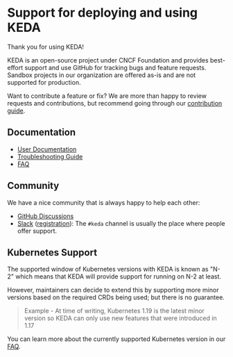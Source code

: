 # Support for deploying and using KEDA

Thank you for using KEDA!

KEDA is an open-source project under CNCF Foundation and provides best-effort support and use GitHub for tracking bugs and feature requests. Sandbox projects in our organization are offered as-is and are not supported for production.

Want to contribute a feature or fix? We are more than happy to review requests and contributions, but recommend going through our [contribution guide](./CONTRIBUTING.md).

## Documentation

* [User Documentation](https://keda.sh/)
* [Troubleshooting Guide](https://keda.sh/docs/2.0/troubleshooting/)
* [FAQ](https://keda.sh/docs/latest/faq/)

## Community

We have a nice community that is always happy to help each other:

* [GitHub Discussions](https://github.com/kedacore/keda/discussions/new)
* [Slack](https://kubernetes.slack.com) ([registration](http://slack.k8s.io)):
The `#keda` channel is usually the place where people offer support.

## Kubernetes Support

The supported window of Kubernetes versions with KEDA is known as "N-2" which means that KEDA will provide support for running on N-2 at least.

However, maintainers can decide to extend this by supporting more minor versions based on the required CRDs being used; but there is no guarantee.

> Example - At time of writing, Kubernetes 1.19 is the latest minor version so KEDA can only use new features that were introduced in 1.17

You can learn more about the currently supported Kubernetes version in our [FAQ](https://keda.sh/docs/latest/faq/).
